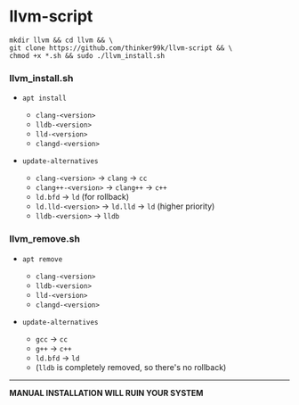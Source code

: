# llvm-script

```shell
mkdir llvm && cd llvm && \
git clone https://github.com/thinker99k/llvm-script && \
chmod +x *.sh && sudo ./llvm_install.sh
```

### llvm_install.sh
- `apt install`
  - `clang-<version>`
  - `lldb-<version>`
  - `lld-<version>`
  - `clangd-<version>`

- `update-alternatives`
  - `clang-<version>` -> `clang` -> `cc`
  - `clang++-<version>` -> `clang++` -> `c++`
  - `ld.bfd` -> `ld` (for rollback)
  - `ld.lld-<version>` -> `ld.lld` -> `ld` (higher priority)
  - `lldb-<version>` -> `lldb`


### llvm_remove.sh

- `apt remove`
  - `clang-<version>`
  - `lldb-<version>`
  - `lld-<version>`
  - `clangd-<version>`

- `update-alternatives`
  - `gcc` -> `cc`
  - `g++` -> `c++`
  - `ld.bfd` -> `ld`
  - (`lldb` is completely removed, so there's no rollback)

---
**MANUAL INSTALLATION WILL RUIN YOUR SYSTEM**